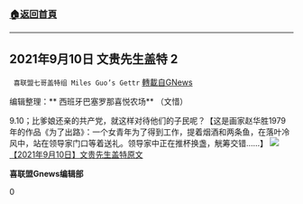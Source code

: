 ###  [:house:返回首頁](https://github.com/ourhimalayas/txt)
---


## 2021年9月10日 文贵先生盖特 2
` 喜联盟七哥盖特组 Miles Guo’s Gettr` [轉載自GNews](https://gnews.org/zh-hans/1524476/)

编辑整理：** 西班牙巴塞罗那喜悦农场** （文惜）

9.10；比爹娘还亲的共产党，就这样对待他们的子民呢？【这是画家赵华胜1979年的作品《为了出路》：一个女青年为了得到工作，提着烟酒和两条鱼，在落叶冷风中，站在领导家门口等着送礼。领导家中正在推杯换盏，觥筹交错……】
![](https://assets.gnews.org/wp-content/uploads/2021/09/732747f27ac6c11a6f3ab25011a1d7c8.jpg)
[【2021年9月10日】文贵先生盖特原文](https://gettr.com/post/papgjmcf80)

**喜联盟Gnews编辑部**

0
